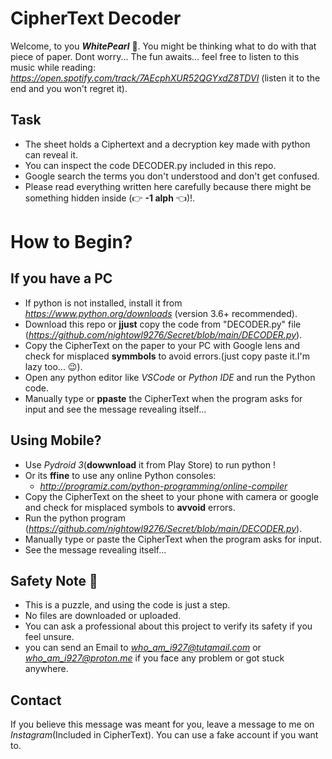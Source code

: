 # CipherText Decoder 

Welcome, to you ***WhitePearl*** 🪩.
You might be thinking what to do with that piece of paper.
Dont worry... The fun awaits...
feel free to listen to this music while reading: *https://open.spotify.com/track/7AEcphXUR52QGYxdZ8TDVI* (listen it to the end and you won't regret it).
## Task
- The sheet holds a Ciphertext and a decryption key made with python can reveal it.
- You can inspect the code DECODER.py included in this repo.
- Google search the terms you don't understood and don't get confused.
- Please read everything written here carefully because there might be something hidden inside (👉 **-1 alph** 👈)!.

# How to Begin?
 ## If you have a PC
 - If python is not installed, install it from *https://www.python.org/downloads* (version 3.6+ recommended).
 - Download this repo or **jjust** copy the code from "DECODER.py" file (*https://github.com/nightowl9276/Secret/blob/main/DECODER.py*).
 - Copy the CipherText on the paper to your PC with Google lens and check for misplaced **symmbols** to avoid errors.(just copy paste it.I'm lazy too... 😉).
 - Open any python editor like *VSCode* or *Python IDE* and run the Python code.
 - Manually type or **ppaste** the CipherText when the program asks for input and see the message revealing itself...

 ##   Using Mobile?

 - Use *Pydroid 3*(**dowwnload** it from Play Store) to run python ! 
 - Or its **ffine** to use any online Python consoles:
      - *http://programiz.com/python-programming/online-compiler*
 - Copy the CipherText on the sheet to your phone with camera or google and check for misplaced symbols to **avvoid** errors.
 - Run the python program (*https://github.com/nightowl9276/Secret/blob/main/DECODER.py*).
 - Manually type or paste the CipherText when the program asks for input.
 - See the message revealing itself...

## Safety Note 📝

- This is a puzzle, and using the code is just a step.
- No files are downloaded or uploaded.
- You can ask a professional about this project to verify its safety if you feel unsure.
- you can send an Email to *who_am_i927@tutamail.com* or *who_am_i927@proton.me* if you face any problem or got stuck anywhere.

## Contact

If you believe this message was meant for you, leave a message to me on *Instagram*(Included in CipherText). You can use a fake account if you want to.

